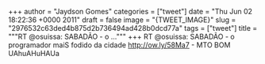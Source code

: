 
+++
author = "Jaydson Gomes"
categories = ["tweet"]
date = "Thu Jun 02 18:22:36 +0000 2011"
draft = false
image = "{TWEET_IMAGE}"
slug = "2976532c63ded4b875d2b736494ad428b0dcd77a"
tags = ["tweet"]
title = """RT @osuissa: SABADÃO - o ..."""
+++
RT @osuissa: SABADÃO - o programador maiS fodido da cidade http://ow.ly/58Ma7 - MTO BOM UAhuAHuHAUa
